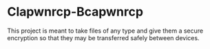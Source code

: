 # Clapwnrcp-Bcapwnrcp

This project is meant to take files of any type and give them a secure encryption so that they may be transferred safely between devices.
